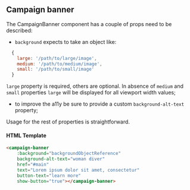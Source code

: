 
## Campaign banner

The CampaignBanner component has a couple of props need to be described:

- `background` expects to take an object like: 
```js
  { 
    large: '/path/to/large/image',
    medium: '/path/to/medium/image',
    small: '/path/to/small/image'
  }
```
`large` property is required, others are optional. In absence of `medium` and `small` properties `large` will be displayed for all viewport width values;
- to improve the a11y be sure to provide a custom `background-alt-text` property; 

Usage for the rest of properties is straightforward.

#### HTML Template

```html
<campaign-banner
    :background="backgroundObjectReference"
    background-alt-text="woman diver"
    href="#main"
    text="Lorem ipsum dolor sit amet, consectetur"
    button-text="learn more"
    show-button="true"></campaign-banner>
```
